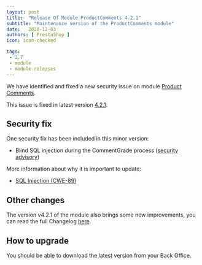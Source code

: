 ```yaml
---
layout: post
title:  "Release Of Module ProductComments 4.2.1"
subtitle: "Maintenance version of the ProductComments module"
date:   2020-12-03
authors: [ PrestaShop ]
icon: icon-checked

tags:
 - 1.7
 - module
 - module-releases
---
```


We have identified and fixed a new security issue on module [Product Comments](https://github.com/PrestaShop/productcomments/).

This issue is fixed in latest version [4.2.1](https://github.com/PrestaShop/productcomments/releases/tag/v4.2.1).

## Security fix

One security fix has been included in this minor version:

- Blind SQL injection during the CommentGrade process ([security advisory](https://github.com/PrestaShop/productcomments/security/advisories/GHSA-5v44-7647-xfw9))

More information about why it is important to update:
- [SQL Injection (CWE-89)](https://cwe.mitre.org/data/definitions/89.html)

## Other changes

The version v4.2.1 of the module also brings some new improvements, you can read the full Changelog [here](https://github.com/PrestaShop/productcomments/releases/tag/v4.2.1).

## How to upgrade

You should be able to download the latest version from your Back Office.
